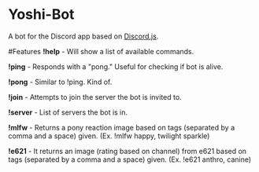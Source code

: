 # Yoshi-Bot
A bot for the Discord app based on [Discord.js](https://github.com/hydrabolt/discord.js/).

#Features
**!help** - Will show a list of available commands.

**!ping** - Responds with a "pong." Useful for checking if bot is alive.

**!pong** - Similar to !ping. Kind of.

**!join** - Attempts to join the server the bot is invited to.

**!server** - List of servers the bot is in.

**!mlfw** - Returns a pony reaction image based on tags (separated by a comma and a space) given. (Ex. !mlfw happy, twilight sparkle)

**!e621** - It returns an image (rating based on channel) from e621 based on tags (separated by a comma and a space) given. (Ex. !e621 anthro, canine)
